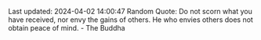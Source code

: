 Last updated: 2024-04-02 14:00:47
Random Quote: Do not scorn what you have received, nor envy the gains of others. He who envies others does not obtain peace of mind. - The Buddha